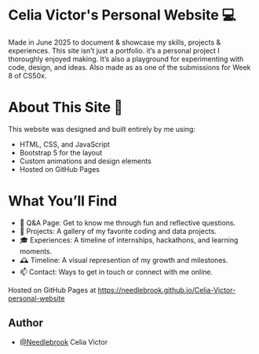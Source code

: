 # Celia Victor's Personal Website 💻

Made in June 2025 to document & showcase my skills, projects & experiences.
This site isn’t just a portfolio. it’s a personal project I thoroughly enjoyed making. It’s also a playground for experimenting with code, design, and ideas.
Also made as as one of the submissions for Week 8 of CS50x.

# About This Site 🌟
This website was designed and built entirely by me using:

- HTML, CSS, and JavaScript
- Bootstrap 5 for the layout 
- Custom animations and design elements
- Hosted on GitHub Pages

# What You’ll Find 

- 📝 Q&A Page: Get to know me through fun and reflective questions.
- 📂 Projects: A gallery of my favorite coding and data projects.
- 🎓 Experiences: A timeline of internships, hackathons, and learning moments.
- 🕰️ Timeline: A visual represention of my growth and milestones.
- 📫 Contact: Ways to get in touch or connect with me online.

Hosted on GitHub Pages at https://needlebrook.github.io/Celia-Victor-personal-website

## Author

- [@Needlebrook](https://www.github.com/Needlebrook) Celia Victor
